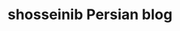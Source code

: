 shosseinib Persian blog
========
<!--[![Gitter](https://badges.gitter.im/Join%20Chat.svg)](https://gitter.im/shosseinib/shosseinib.github.io?utm_source=badge&utm_medium=badge&utm_campaign=pr-badge)
[![Build Status](https://travis-ci.org/shosseinib/shosseinib.com.svg?branch=master)](https://travis-ci.org/shosseinib/shosseinib)-->
